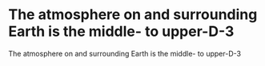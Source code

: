 # The atmosphere on and surrounding Earth is the middle- to upper-D-3

The atmosphere on and surrounding Earth is the middle- to upper-D-3